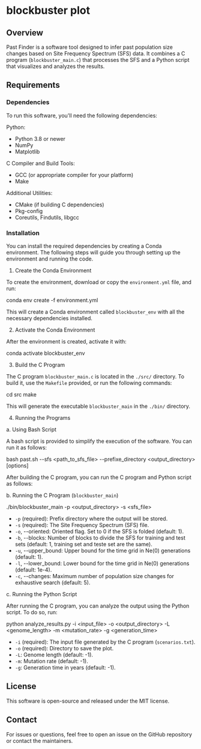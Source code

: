 # blockbuster plot

## Overview

Past Finder is a software tool designed to infer past population size changes based on Site Frequency Spectrum (SFS) data. It combines a C program (`blockbuster_main.c`) that processes the SFS and a Python script that visualizes and analyzes the results.

## Requirements

### Dependencies

To run this software, you'll need the following dependencies:

Python:
- Python 3.8 or newer
- NumPy
- Matplotlib

C Compiler and Build Tools:
- GCC (or appropriate compiler for your platform)
- Make

Additional Utilities:
- CMake (if building C dependencies)
- Pkg-config
- Coreutils, Findutils, libgcc

### Installation

You can install the required dependencies by creating a Conda environment. The following steps will guide you through setting up the environment and running the code.

1. Create the Conda Environment

To create the environment, download or copy the `environment.yml` file, and run:

conda env create -f environment.yml

This will create a Conda environment called `blockbuster_env` with all the necessary dependencies installed.

2. Activate the Conda Environment

After the environment is created, activate it with:

conda activate blockbuster_env

3. Build the C Program

The C program `blockbuster_main.c` is located in the `./src/` directory. To build it, use the `Makefile` provided, or run the following commands:

cd src
make

This will generate the executable `blockbuster_main` in the `./bin/` directory.

4. Running the Programs

a. Using Bash Script

A bash script is provided to simplify the execution of the software. You can run it as follows:

bash past.sh --sfs <path_to_sfs_file> --prefixe_directory <output_directory> [options]

After building the C program, you can run the C program and Python script as follows:

b. Running the C Program (`blockbuster_main`)

./bin/blockbuster_main -p <output_directory> -s <sfs_file> 

- `-p` (required): Prefix directory where the output will be stored.
- `-s` (required): The Site Frequency Spectrum (SFS) file.
- `-o`, --oriented: Oriented flag. Set to 0 if the SFS is folded (default: 1).
- `-b`, --blocks: Number of blocks to divide the SFS for training and test sets (default: 1, training set and teste set are the same).
- `-u`, --upper_bound: Upper bound for the time grid in Ne(0) generations (default: 1).
- `-l`, --lower_bound: Lower bound for the time grid in Ne(0) generations (default: 1e-4).
- `-c`, --changes: Maximum number of population size changes for exhaustive search (default: 5).


c. Running the Python Script

After running the C program, you can analyze the output using the Python script. To do so, run:

python analyze_results.py -i <input_file> -o <output_directory> -L <genome_length> -m <mutation_rate> -g <generation_time>

- `-i` (required): The input file generated by the C program (`scenarios.txt`).
- `-o` (required): Directory to save the plot.
- `-L`: Genome length (default: -1).
- `-m`: Mutation rate (default: -1).
- `-g`: Generation time in years (default: -1).

## License

This software is open-source and released under the MIT license.

## Contact

For issues or questions, feel free to open an issue on the GitHub repository or contact the maintainers.
